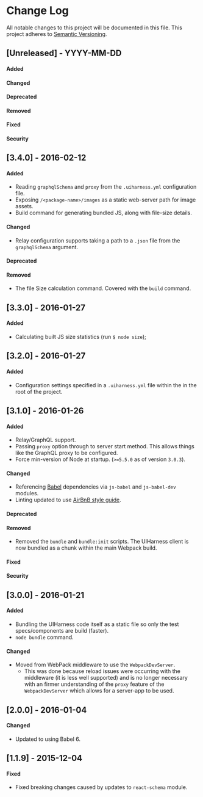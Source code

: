 # Change Log
All notable changes to this project will be documented in this file.
This project adheres to [Semantic Versioning](http://semver.org/).


## [Unreleased] - YYYY-MM-DD
#### Added
#### Changed
#### Deprecated
#### Removed
#### Fixed
#### Security




## [3.4.0] - 2016-02-12
#### Added
- Reading `graphqlSchema` and `proxy` from the `.uiharness.yml` configuration file.
- Exposing `/<package-name>/images` as a static web-server path for image assets.
- Build command for generating bundled JS, along with file-size details.

#### Changed
- Relay configuration supports taking a path to a `.json` file from the `graphqlSchema` argument.

#### Deprecated
#### Removed
- The file Size calculation command. Covered with the `build` command.



## [3.3.0] - 2016-01-27
#### Added
- Calculating built JS size statistics (run `$ node size`);



## [3.2.0] - 2016-01-27
#### Added
- Configuration settings specified in a `.uiharness.yml` file within the in the root of the project.



## [3.1.0] - 2016-01-26
#### Added
- Relay/GraphQL support.
- Passing `proxy` option through to server start method.  This allows things like the GraphQL proxy to be configured.
- Force min-version of Node at startup. (`>=5.5.0` as of version `3.0.3`).

#### Changed
- Referencing [Babel](https://babeljs.io/) dependencies via `js-babel` and `js-babel-dev` modules.
- Linting updated to use [AirBnB style guide](https://github.com/airbnb/javascript).

#### Deprecated

#### Removed
- Removed the `bundle` and `bundle:init` scripts.  The UIHarness client is now bundled as a chunk within the main Webpack build.

#### Fixed
#### Security


## [3.0.0] - 2016-01-21
#### Added
- Bundling the UIHarness code itself as a static file so only the test specs/components are build (faster).
- `node bundle` command.

#### Changed
- Moved from WebPack middleware to use the `WebpackDevServer`.
  - This was done because reload issues were occurring with the middleware (it is less well supported) and is no longer necessary with an firmer understanding of the `proxy` feature of the `WebpackDevServer` which allows for a server-app to be used.




## [2.0.0] - 2016-01-04
#### Changed
- Updated to using Babel 6.



## [1.1.9] - 2015-12-04
#### Fixed
- Fixed breaking changes caused by updates to `react-schema` module.
